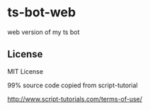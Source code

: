 # ts-bot-web

web version of my ts bot

## License

MIT License

99% source code copied from script-tutorial

http://www.script-tutorials.com/terms-of-use/
